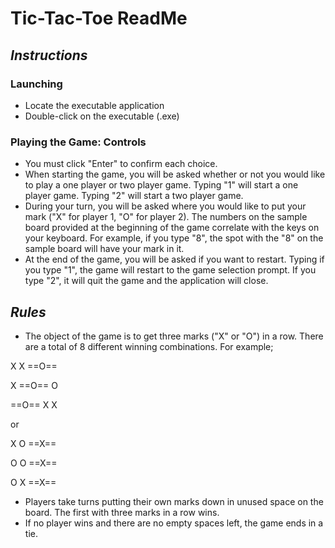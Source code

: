# Tic-Tac-Toe ReadMe
## *Instructions*
### Launching
 - Locate the executable application
 - Double-click on the executable (.exe)
### Playing the Game: Controls
 - You must click "Enter" to confirm each choice.
 - When starting the game, you will be asked whether or not you would like to play a one player or two player game. Typing "1" will start a one player game. Typing "2" will start a two player game.
 - During your turn, you will be asked where you would like to put your mark ("X" for player 1, "O" for player 2). The numbers on the sample board provided at the beginning of the game correlate with the keys on your keyboard. For example, if you type "8", the spot with the "8" on the sample board will have your mark in it.
 - At the end of the game, you will be asked if you want to restart. Typing if you type "1", the game will restart to the game selection prompt. If you type "2", it will quit the game and the application will close.
## *Rules*
 - The object of the game is to get three marks ("X" or "O") in a row. There are a total of 8 different winning combinations. For example;
 
 X X ==O==
 
 X ==O== O
 
 ==O== X X
 
 or
 
 X O ==X==
 
 O O ==X==
 
 O X ==X==
 
 - Players take turns putting their own marks down in unused space on the board. The first with three marks in a row wins. 
 - If no player wins and there are no empty spaces left, the game ends in a tie.
